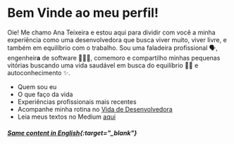 # Bem Vinde ao meu perfil!

Oie! Me chamo Ana Teixeira e estou aqui para dividir com você a minha experiência como uma desenvolvedora que busca viver muito, viver livre, e também em equilíbrio com o trabalho. Sou uma faladeira profissional 🗣, engenheir**a** de software 👩🏿‍💻, comemoro e compartilho minhas pequenas vitórias buscando uma vida saudável em busca do equilíbrio 💪🏾 e autoconhecimento ✨.

 - Quem sou eu
 - O que faço da vida
 - Experiências profissionais mais recentes
 - Acompanhe minha rotina no <a href="https://www.instagram.com/vidadedesenvolvedora/" target="_blank">Vida de Desenvolvedora</a>
 - Leia meus textos no Medium <a href="https://acrispteixeira.medium.com/" target="_blank">aqui</a>
 
##### [Same content in English](README-en.md){:target="_blank"}
